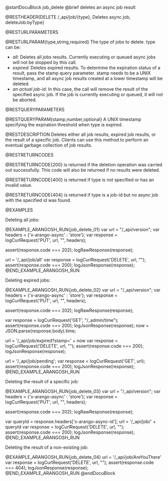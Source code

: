 
@startDocuBlock job_delete
@brief deletes an async job result

@RESTHEADER{DELETE /_api/job/{type}, Deletes async job, deleteJob:byType}

@RESTURLPARAMETERS

@RESTURLPARAM{type,string,required}
The type of jobs to delete. type can be:
* *all*: Deletes all jobs results. Currently executing or queued async 
  jobs will not be stopped by this call.
* *expired*: Deletes expired results. To determine the expiration status of a 
  result, pass the stamp query parameter. stamp needs to be a UNIX timestamp, 
  and all async job results created at a lower timestamp will be deleted.
* *an actual job-id*: In this case, the call will remove the result of the
  specified async job. If the job is currently executing or queued, it will
  not be aborted.

@RESTQUERYPARAMETERS

@RESTQUERYPARAM{stamp,number,optional}
A UNIX timestamp specifying the expiration threshold when type is expired.

@RESTDESCRIPTION
Deletes either all job results, expired job results, or the result of a
specific job.
Clients can use this method to perform an eventual garbage collection of job
results.

@RESTRETURNCODES

@RESTRETURNCODE{200}
is returned if the deletion operation was carried out successfully.
This code will also be returned if no results were deleted.

@RESTRETURNCODE{400}
is returned if type is not specified or has an invalid value.

@RESTRETURNCODE{404}
is returned if type is a job-id but no async job with the specified id was
found.

@EXAMPLES

Deleting all jobs:

@EXAMPLE_ARANGOSH_RUN{job_delete_01}
  var url = "/_api/version";
  var headers = {'x-arango-async' : 'store'};
  var response = logCurlRequest('PUT', url, "", headers);

  assert(response.code === 202);
  logRawResponse(response);

  url = '/_api/job/all'
  var response = logCurlRequest('DELETE', url, "");
  assert(response.code === 200);
  logJsonResponse(response);
@END_EXAMPLE_ARANGOSH_RUN

Deleting expired jobs:

@EXAMPLE_ARANGOSH_RUN{job_delete_02}
  var url = "/_api/version";
  var headers = {'x-arango-async' : 'store'};
  var response = logCurlRequest('PUT', url, "", headers);

  assert(response.code === 202);
  logRawResponse(response);

  var response = logCurlRequest('GET', "/_admin/time");
  assert(response.code === 200);
  logJsonResponse(response);
  now = JSON.parse(response.body).time;

  url = '/_api/job/expired?stamp=' + now
  var response = logCurlRequest('DELETE', url, "");
  assert(response.code === 200);
  logJsonResponse(response);

  url = '/_api/job/pending';
  var response = logCurlRequest('GET', url);
  assert(response.code === 200);
  logJsonResponse(response);
@END_EXAMPLE_ARANGOSH_RUN

Deleting the result of a specific job:

@EXAMPLE_ARANGOSH_RUN{job_delete_03}
  var url = "/_api/version";
  var headers = {'x-arango-async' : 'store'};
  var response = logCurlRequest('PUT', url, "", headers);

  assert(response.code === 202);
  logRawResponse(response);

  var queryId = response.headers['x-arango-async-id'];
  url = '/_api/job/' + queryId
  var response = logCurlRequest('DELETE', url, "");
  assert(response.code === 200);
  logJsonResponse(response);
@END_EXAMPLE_ARANGOSH_RUN

Deleting the result of a non-existing job:

@EXAMPLE_ARANGOSH_RUN{job_delete_04}
  url = '/_api/job/AreYouThere'
  var response = logCurlRequest('DELETE', url, "");
  assert(response.code === 404);
  logJsonResponse(response);
@END_EXAMPLE_ARANGOSH_RUN
@endDocuBlock

